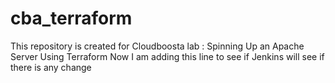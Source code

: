 # cba_terraform
This repository is created for Cloudboosta lab : Spinning Up an Apache Server Using Terraform
Now I am adding this line to see if Jenkins will see if there is any change
